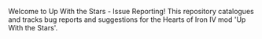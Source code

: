Welcome to Up With the Stars - Issue Reporting!
This repository catalogues and tracks bug reports and suggestions for the Hearts of Iron IV mod 'Up With the Stars'.
